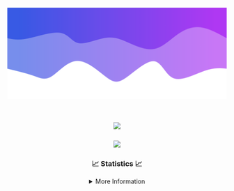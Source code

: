![Header](./IMG_4001.png)
<div align="center">

<h1 align="center">
  <a href="https://git.io/typing-svg">
    <img src="https://readme-typing-svg.herokuapp.com/?lines=Welcome+to+my+profile!+👋;JavaScript+developer.;&center=true&size=25">
  </a>
</h1>

<p align="center">
  <img src="https://lanyard.cnrad.dev/api/624702585596805130" />
</p>

### 📈 Statistics 📈
<details>
    <summary>More Information</summary>
    <br/>

<!--START_SECTION:waka-->
![Code Time](http://img.shields.io/badge/Code%20Time-140%20hrs%208%20mins-blue)

![Profile Views](http://img.shields.io/badge/Profile%20Views-0-blue)

**🐱 My GitHub Data** 

> 📦 2.4 kB Used in GitHub's Storage 
 > 
> 🏆 3 Contributions in the Year 2024
 > 
> 🚫 Not Opted to Hire
 > 
> 📜 5 Public Repositories 
 > 
> 🔑 1 Private Repositories 
 > 
**I'm an Early 🐤** 

```text
🌞 Morning                285 commits         ██████░░░░░░░░░░░░░░░░░░░   25.11 % 
🌆 Daytime                424 commits         █████████░░░░░░░░░░░░░░░░   37.36 % 
🌃 Evening                383 commits         ████████░░░░░░░░░░░░░░░░░   33.74 % 
🌙 Night                  43 commits          █░░░░░░░░░░░░░░░░░░░░░░░░   03.79 % 
```
📅 **I'm Most Productive on Wednesday** 

```text
Monday                   150 commits         ███░░░░░░░░░░░░░░░░░░░░░░   13.22 % 
Tuesday                  148 commits         ███░░░░░░░░░░░░░░░░░░░░░░   13.04 % 
Wednesday                237 commits         █████░░░░░░░░░░░░░░░░░░░░   20.88 % 
Thursday                 228 commits         █████░░░░░░░░░░░░░░░░░░░░   20.09 % 
Friday                   141 commits         ███░░░░░░░░░░░░░░░░░░░░░░   12.42 % 
Saturday                 107 commits         ██░░░░░░░░░░░░░░░░░░░░░░░   09.43 % 
Sunday                   124 commits         ███░░░░░░░░░░░░░░░░░░░░░░   10.93 % 
```


📊 **This Week I Spent My Time On** 

```text
🕑︎ Time Zone: America/New_York

💬 Programming Languages: 
Java                     27 hrs 9 mins       ████████████████████████░   96.30 % 
XML                      49 mins             █░░░░░░░░░░░░░░░░░░░░░░░░   02.91 % 
YAML                     6 mins              ░░░░░░░░░░░░░░░░░░░░░░░░░   00.39 % 
Kotlin                   6 mins              ░░░░░░░░░░░░░░░░░░░░░░░░░   00.38 % 
GitIgnore file           0 secs              ░░░░░░░░░░░░░░░░░░░░░░░░░   00.02 % 

🔥 Editors: 
IntelliJ                 28 hrs 12 mins      █████████████████████████   100.00 % 

🐱‍💻 Projects: 
HCTeams                  13 hrs 3 mins       ████████████░░░░░░░░░░░░░   46.33 % 
Energizer                4 hrs 5 mins        ████░░░░░░░░░░░░░░░░░░░░░   14.53 % 
Oxygen                   4 hrs 4 mins        ████░░░░░░░░░░░░░░░░░░░░░   14.44 % 
hcf                      3 hrs 58 mins       ████░░░░░░░░░░░░░░░░░░░░░   14.11 % 
Oxygens                  2 hrs 11 mins       ██░░░░░░░░░░░░░░░░░░░░░░░   07.77 % 

💻 Operating System: 
Windows                  28 hrs 12 mins      █████████████████████████   100.00 % 
```

**I Mostly Code in Java** 

```text
Java                     24 repos            ██████████████████████░░░   88.89 % 
JavaScript               2 repos             ██░░░░░░░░░░░░░░░░░░░░░░░   07.41 % 
C++                      1 repo              █░░░░░░░░░░░░░░░░░░░░░░░░   03.70 % 
```



**Timeline**

![Lines of Code chart](https://raw.githubusercontent.com/DevDipin/DevDipin/main/assets/bar_graph.png)


 Last Updated on 12/03/2024 20:10:48 UTC
<!--END_SECTION:waka-->

![Footer](./IMG_4002.png)